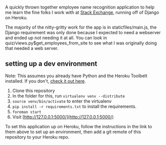 A quickly thrown together employee name recognition application to help me learn the fine folks I work with at [Stack Exchange](http://stackexchange.com/), running off of Django on Heroku.

The majority of the nitty-gritty work for the app is in staticfiles/main.js, the Django requirement was only done because I expected to need a webserver and ended up not needing it at all. You can look in quiz/views.py$get_employees_from_site to see what I was originally doing that needed a web server.


## setting up a dev environment

Note: This assumes you already have Python and the Heroku Toolbelt installed. If you don't, [check it out here](https://devcenter.heroku.com/articles/getting-started-with-django#prerequisites).

1. Clone this repository
1. In the folder for this, run `virtualenv venv --distribute`
1. `source venv/bin/activate` to enter the virtualenv
1. `pip install -r requirements.txt` to install the requirements.
1. `foreman start`
1. Visit [http://127.0.0.1:5000/](http://127.0.0.1:5000/)


To set this application up on Heroku, follow the instructions in the link to them above to set up an environment, then add a git remote of this repository to your Heroku repo.
